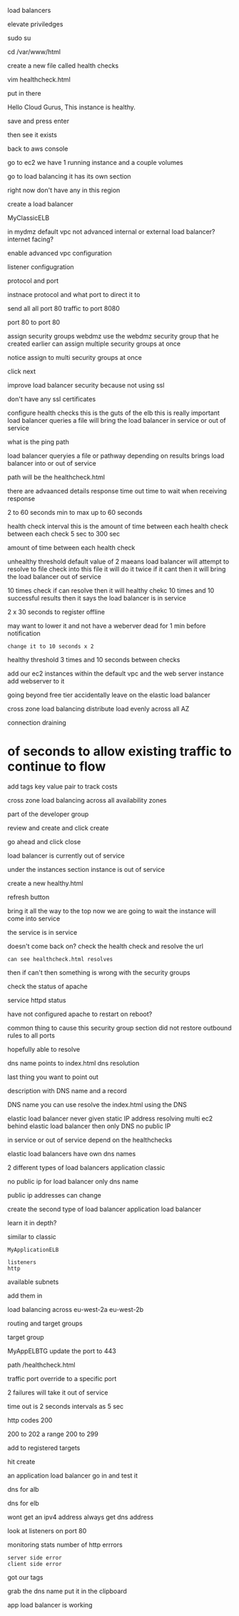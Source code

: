 load balancers

elevate priviledges

sudo su

cd /var/www/html

create a new file called health checks

vim healthcheck.html

put in there 


Hello Cloud Gurus, This instance is healthy.

save and press enter

then see it exists

back to aws console

go to ec2 we have 1 running instance and a couple volumes

go to load balancing
it has its own section

right now don't have any in this region

create a load balancer

MyClassicELB

in mydmz
default vpc not advanced 
internal or external load balancer?
internet facing?


enable advanced vpc configuration 

listener configugration

protocol and port 

instnace protocol and what port to direct it to 

send all all port 80 traffic to port 8080

port 80 to port 80

assign security groups webdmz
use the webdmz security group that he created earlier
can assign multiple security groups at once

notice assign to multi security groups at once

click next

improve load balancer security because not using ssl

don't have any ssl certificates

configure health checks
    this is the guts of the elb
	this is really important
	load balancer queries a file
		will bring the load balancer in service or out of service

what is the ping path 

load balancer
queryies a file or pathway 
depending on results brings load balancer into or out of service

path will be the healthcheck.html

there are advaanced details 
response time out
    time to wait when receiving response

2 to 60 seconds
	min to max up to 60 seconds

health check interval
	this is the amount of time between each health check
    between each check 5 sec to 300 sec 

amount of time between each health check


unhealthy threshold
	default value of 2
maeans load balancer will attempt to resolve to file
	check into this file 
it will do it twice
if it cant then it will bring the load balancer out of service

10 times check if can resolve then it will 
		healthy chekc
		10 times and 10 successful results then it says the load balancer is in service


2 x 30 seconds to register offline
	
may want to lower it and not have a weberver dead for 1 min before notification

	change it to 10 seconds x 2

healthy threshold 3 times
and 10 seconds between checks

add our ec2 instances
	within the default vpc and the web server instance
    add webserver to it 

going beyond free tier accidentally leave on the elastic load balancer 

cross zone load balancing
distribute load evenly
across all AZ

connection draining
# of seconds to allow  existing traffic to continue to flow

add tags key value pair to track costs

cross zone load balancing across all availability zones

part of the developer group

review and create and click create

go ahead and click close

load balancer is currently out of service

under the instances section
	instance is out of service

create a new healthy.html 

refresh button 

bring it all the way to the top now we are going to wait
the instance will come into service

the service is in service

doesn't come back on?
check the health check and resolve the url

	can see healthcheck.html resolves

then if can't then something is wrong with the security groups

check the status of apache

service httpd status

have not configured apache to restart on reboot?

common thing to cause this security group section did not restore outbound rules to all ports

hopefully able to resolve

dns name points to index.html 
dns resolution 

last thing you want to point out

description with DNS name and a record

DNS name you can use 
	resolve the index.html using the DNS

elastic load balancer never given static IP address
resolving multi ec2 behind elastic load balancer then only DNS no public IP

in service or out of service depend on the healthchecks

elastic load balancers have own dns names 

2 different types of load balancers 
    application 
    classic


no public ip for load balancer 
only dns name

public ip addresses can change 

create the second type of load balancer 
    application load balancer 

learn it in depth?

similar to classic 

    MyApplicationELB

    listeners 
    http

available subnets 

add them in 

load balancing across 
eu-west-2a
eu-west-2b

routing and target groups 

target group 

MyAppELBTG
update the port to 443

path 
/healthcheck.html

traffic port
override to a specific port 

2 failures will take it out of service 

time out is 2 seconds 
intervals as 5 sec 

http codes 
200 

200 to 202 
a range 
200 to 299

add to registered targets 

hit create 

an application load balancer 
go in and test it 

dns for alb 

dns for elb 

wont get an ipv4 address 
always get dns address 

look at listeners on port 80

monitoring stats 
    number of http errrors 

    server side error
    client side error 

got our tags 

grab the dns name 
    put it in the clipboard 

app load balancer is working 


